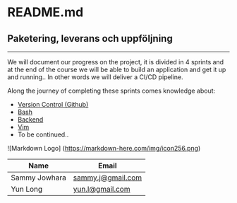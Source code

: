 # README.md


## Paketering, leverans och uppföljning
---
We will document our progress on the project, it is divided in 4 sprints and at the end of the course we will be able to build an application and get it up and running.. 
In other words we will deliver a CI/CD pipeline.



Along the journey of completing these sprints comes knowledge about:  
* [Version Control (Github)](https://git-scm.com/book/en/v2/Getting-Started-About-Version-Control)
* [Bash](https://opensource.com/resources/what-bash)
* [Backend](https://techterms.com/definition/backend)
* [Vim](https://www.loginradius.com/blog/engineering/vim-getting-started/)
* To be continued..


![Markdown Logo]
(https://markdown-here.com/img/icon256.png)

Name   	     | Email
----------   | ----------
Sammy Jowhara | sammy.j@gmail.com
Yun Long     | yun.l@gmail.com
